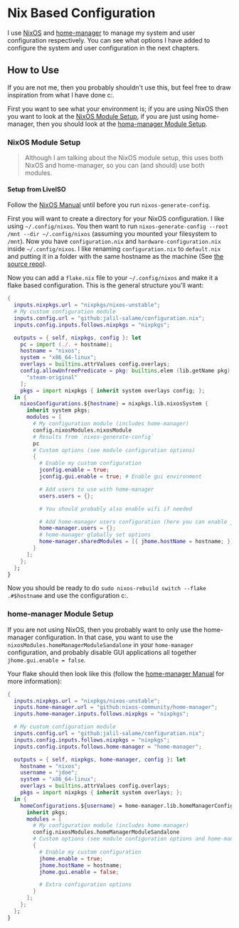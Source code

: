 # Nix Based Configuration

I use [NixOS](https://nixos.org) and
[home-manager](https://github.com/nixos-community/home-manager) to manage my
system and user configuration respectively. You can see what options I have
added to configure the system and user configuration in the next chapters.

<!-- toc -->

## How to Use

If you are not me, then you probably shouldn't use this, but feel free to draw
inspiration from what I have done c:.

First you want to see what your environment is; if you are using NixOS then you
want to look at the [NixOS Module Setup](#nixos-module-setup), if you are just
using home-manager, then you should look at the [homa-manager Module
Setup](#home-manager-module-setup).

### NixOS Module Setup

> Although I am talking about the NixOS module setup, this uses both NixOS and
> home-manager, so you can (and should) use both modules.

#### Setup from LiveISO

Follow the [NixOS Manual](https://nixos.org/manual/nixos/stable) until before
you run `nixos-generate-config`.

First you will want to create a directory for your NixOS configuration. I like
using `~/.config/nixos`. You then want to run `nixos-generate-config --root /mnt
--dir ~/.config/nixos` (assuming you mounted your filesystem to `/mnt`). Now you
have `configuration.nix` and `hardware-configuration.nix` inside
`~/.config/nixos`. I like renaming `configuration.nix` to `default.nix` and
putting it in a folder with the same hostname as the machine (See [the source
repo](https://github.com/jalil-salame/configuration.nix/tree/main/machines)).

Now you can add a `flake.nix` file to your `~/.config/nixos` and make it a flake
based configuration. This is the general structure you'll want:

```nix
{
  inputs.nixpkgs.url = "nixpkgs/nixos-unstable";
  # My custom configuration module
  inputs.config.url = "github:jalil-salame/configuration.nix";
  inputs.config.inputs.follows.nixpkgs = "nixpkgs";

  outputs = { self, nixpkgs, config }: let
    pc = import (./. + hostname);
    hostname = "nixos";
    system = "x86_64-linux";
    overlays = builtins.attrValues config.overlays;
    config.allowUnfreePredicate = pkg: builtins.elem (lib.getName pkg) [
      "steam-original"
    ];
    pkgs = import nixpkgs { inherit system overlays config; };
  in {
    nixosConfigurations.${hostname} = nixpkgs.lib.nixosSystem {
      inherit system pkgs;
      modules = [
        # My configuration module (includes home-manager)
        config.nixosModules.nixosModule
        # Results from `nixos-generate-config`
        pc
        # Custom options (see module configuration options)
        {
          # Enable my custom configuration
          jconfig.enable = true;
          jconfig.gui.enable = true; # Enable gui environment

          # Add users to use with home-manager
          users.users = {};

          # You should probably also enable wifi if needed

          # Add home-manager users configuration (here you can enable jhome options)
          home-manager.users = {};
          # home-manager globally set options
          home-manager.sharedModules = [{ jhome.hostName = hostname; }];
        }
      ];
    };
  };
}
```

Now you should be ready to do `sudo nixos-rebuild switch --flake .#$hostname`
and use the configuration c:.

### home-manager Module Setup

If you are not using NixOS, then you probably want to only use the home-manager
configuration. In that case, you want to use the
`nixosModules.homeManagerModuleSandalone` in your `home-manager` configuration,
and probably disable GUI applications all together `jhome.gui.enable = false`.

Your flake should then look like this (follow the [home-manager
Manual](https://nix-community.github.io/home-manager/index.xhtml#sec-flakes-standalone)
for more information):

```nix
{
  inputs.nixpkgs.url = "nixpkgs/nixos-unstable";
  inputs.home-manager.url = "github:nixos-community/home-manager";
  inputs.home-manager.inputs.follows.nixpkgs = "nixpkgs";

  # My custom configuration module
  inputs.config.url = "github:jalil-salame/configuration.nix";
  inputs.config.inputs.follows.nixpkgs = "nixpkgs";
  inputs.config.inputs.follows.home-manager = "home-manager";

  outputs = { self, nixpkgs, home-manager, config }: let
    hostname = "nixos";
    username = "jdoe";
    system = "x86_64-linux";
    overlays = builtins.attrValues config.overlays;
    pkgs = import nixpkgs { inherit system overlays; };
  in {
    homeConfigurations.${username} = home-manager.lib.homeManagerConfiguration {
      inherit pkgs;
      modules = [
        # My configuration module (includes home-manager)
        config.nixosModules.homeManagerModuleSandalone
        # Custom options (see module configuration options and home-manager options)
        {
          # Enable my custom configuration
          jhome.enable = true;
          jhome.hostName = hostname;
          jhome.gui.enable = false;

          # Extra configuration options
        }
      ];
    };
  };
}
```
